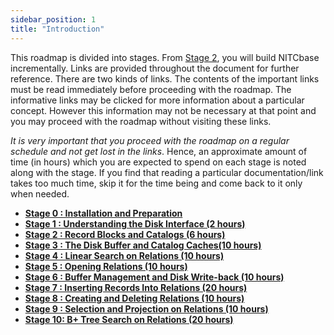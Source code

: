 ```yaml
---
sidebar_position: 1
title: "Introduction"
---
```


This roadmap is divided into stages. From [Stage 2](./Stage02.md), you will build NITCbase incrementally. Links are provided throughout the document for further reference. There are two kinds of links. The contents of the important links must be read immediately before proceeding with the roadmap. The informative links may be clicked for more information about a particular concept. However this information may not be necessary at that point and you may proceed with the roadmap without visiting these links.

_It is very important that you proceed with the roadmap on a regular schedule and not get lost in the links_. Hence, an approximate amount of time (in hours) which you are expected to spend on each stage is noted along with the stage. If you find that reading a particular documentation/link takes too much time, skip it for the time being and come back to it only when needed.

- [**Stage 0 : Installation and Preparation**](../Roadmap/Stage00.md)
- [**Stage 1 : Understanding the Disk Interface (2 hours)**](../Roadmap/Stage01.md)
- [**Stage 2 : Record Blocks and Catalogs (6 hours)**](../Roadmap/Stage02.md)
- [**Stage 3 : The Disk Buffer and Catalog Caches(10 hours)**](../Roadmap/Stage03.md)
- [**Stage 4 : Linear Search on Relations (10 hours)**](../Roadmap/Stage04.md)
- [**Stage 5 : Opening Relations (10 hours)**](../Roadmap/Stage05.md)
- [**Stage 6 : Buffer Management and Disk Write-back (10 hours)**](../Roadmap/Stage06.md)
- [**Stage 7 : Inserting Records Into Relations (20 hours)**](../Roadmap/Stage07.md)
- [**Stage 8 : Creating and Deleting Relations (10 hours)**](../Roadmap/Stage08.md)
- [**Stage 9 : Selection and Projection on Relations (10 hours)**](../Roadmap/Stage09.md)
- [**Stage 10: B+ Tree Search on Relations (20 hours)**](../Roadmap/Stage10.md)
